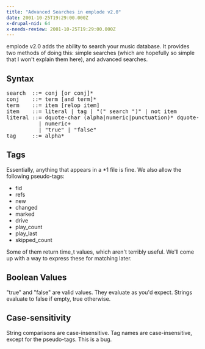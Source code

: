 ```yaml
---
title: "Advanced Searches in emplode v2.0"
date: 2001-10-25T19:29:00.000Z
x-drupal-nid: 64
x-needs-review: 2001-10-25T19:29:00.000Z
---
```

emplode v2.0 adds the ability to search your music database. It provides two methods of doing this: simple searches (which are hopefully so simple that I won't explain them here), and advanced searches.

## Syntax

<pre>search  ::= conj [or conj]*
conj    ::= term [and term]*
term    ::= item [relop item]
item    ::= literal | tag | "(" search ")" | not item
literal ::= dquote-char (alpha|numeric|punctuation)* dquote-char
          | numeric+
          | "true" | "false"
tag     ::= alpha*</pre>

## Tags

Essentially, anything that appears in a *1 file is fine. We also allow the following pseudo-tags:

*   fid
*   refs
*   new
*   changed
*   marked
*   drive
*   play_count
*   play_last
*   skipped_count

Some of them return time_t values, which aren't terribly useful. We'll come up with a way to express these for matching later.

## Boolean Values

"true" and "false" are valid values. They evaluate as you'd expect. Strings evaluate to false if empty, true otherwise.

## Case-sensitivity

String comparisons are case-insensitive. Tag names are case-insensitive, except for the pseudo-tags. This is a bug.